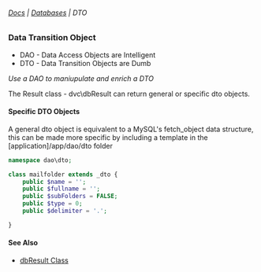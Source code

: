 ###### [Docs](/docs/) | [Databases](/docs/database-connections) | DTO

### Data Transition Object
- DAO - Data Access Objects are Intelligent
- DTO - Data Transition Objects are Dumb

_Use a DAO to maniupulate and enrich a DTO_

The Result class - dvc\dbResult can return general or specific dto objects.

#### Specific DTO Objects
A general dto object is equivalent to a MySQL's fetch_object data structure,
this can be made more specific by including a template in the [application]/app/dao/dto folder

```php
namespace dao\dto;

class mailfolder extends _dto {
	public $name = '';
	public $fullname = '';
	public $subFolders = FALSE;
	public $type = 0;
	public $delimiter = '.';

}
```

#### See Also
- [dbResult Class](database-result)
